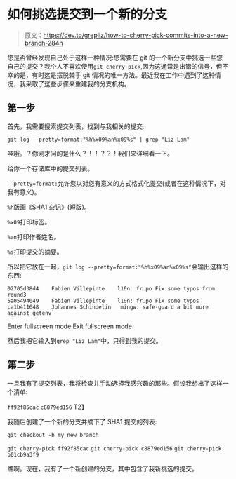 # 如何挑选提交到一个新的分支

> 原文：<https://dev.to/grepliz/how-to-cherry-pick-commits-into-a-new-branch-284n>

您是否曾经发现自己处于这样一种情况:您需要在 git 的一个新分支中挑选一些您自己的提交？我个人不喜欢使用`git cherry-pick`,因为这通常是出错的信号，但不幸的是，有时这是摆脱棘手 git 情况的唯一方法。最近我在工作中遇到了这种情况，我采取了这些步骤来重建我的分支机构。

## **第一步**

首先，我需要搜索提交列表，找到与我相关的提交:

`git log --pretty=format:"%h%x09%an%x09%s" | grep "Liz Lam"`

哇哦。？你刚才问的是什么？！！？？！我们来详细看一下。

给你一个存储库中的提交列表。

`--pretty=format:`允许您以对您有意义的方式格式化提交(或者在这种情况下，对我有意义)。

`%h`版画《SHA1 杂记》(短版)。

`%x09`打印标签。

`%an`打印作者姓名。

`%s`打印提交的摘要。

所以把它放在一起，`git log --pretty=format:"%h%x09%an%x09%s"`会输出这样的东西:

```
02705d38d4    Fabien Villepinte    l10n: fr.po Fix some typos from round3    
5a05494049    Fabien Villepinte    l10n: fr.po Fix some typos
ca1b411648    Johannes Schindelin   mingw: safe-guard a bit more against getenv` 
```

Enter fullscreen mode Exit fullscreen mode

然后我把它输入到`grep "Liz Lam"`中，只得到我的提交。

## **第二步**

一旦我有了提交列表，我将检查并手动选择我感兴趣的那些。假设我想出了这样一个清单:

`ff92f85cac`
`c8879ed156`
T2】

我随后创建了一个新的分支并摘下了 SHA1 提交的列表:

`git checkout -b my_new_branch`

`git cherry-pick ff92f85cac`
`git cherry-pick c8879ed156`
`git cherry-pick b01cb9a3f9`

瞧啊。现在，我有了一个新创建的分支，其中包含了我新挑选的提交。